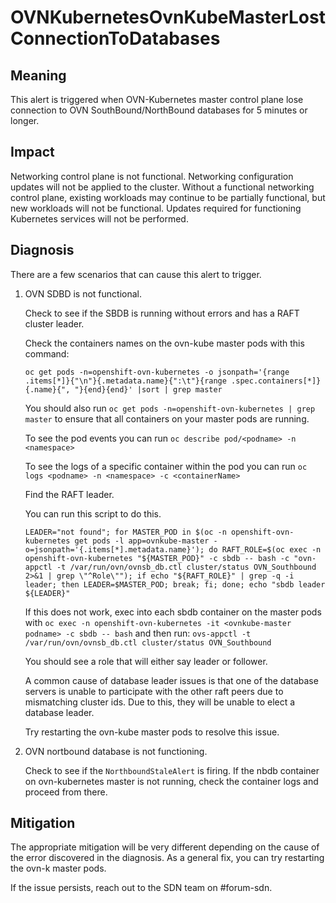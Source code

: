 # OVNKubernetesOvnKubeMasterLostConnectionToDatabases

## Meaning

This alert is triggered when OVN-Kubernetes master control plane lose
connection to OVN SouthBound/NorthBound databases for 5 minutes
or longer.

## Impact
Networking control plane is not functional. Networking configuration updates
will not be applied to the cluster.
Without a functional networking control plane, existing workloads may continue
to be partially functional,
but new workloads will not be functional.
Updates required for functioning Kubernetes services will not be performed.

## Diagnosis
There are a few scenarios that can cause this alert to trigger.

1. OVN SDBD is not functional.

   Check to see if the SBDB is running without errors
and has a RAFT cluster leader.

   Check the containers names on the ovn-kube master pods with this command:

   ```shell
   oc get pods -n=openshift-ovn-kubernetes -o jsonpath='{range .items[*]}{"\n"}{.metadata.name}{":\t"}{range .spec.containers[*]}{.name}{", "}{end}{end}' |sort | grep master
   ```

   You should also run `oc get pods -n=openshift-ovn-kubernetes | grep master`
   to ensure that all containers on your master pods are running.

   To see the pod events you can run
`oc describe pod/<podname> -n <namespace>`

   To see the logs of a specific container within the pod you can run
   `oc logs <podname> -n <namespace> -c <containerName>`

   Find the RAFT leader.

   You can run this script to do this.
   ```shell
   LEADER="not found"; for MASTER_POD in $(oc -n openshift-ovn-kubernetes get pods -l app=ovnkube-master -o=jsonpath='{.items[*].metadata.name}'); do RAFT_ROLE=$(oc exec -n openshift-ovn-kubernetes "${MASTER_POD}" -c sbdb -- bash -c "ovn-appctl -t /var/run/ovn/ovnsb_db.ctl cluster/status OVN_Southbound 2>&1 | grep \"^Role\""); if echo "${RAFT_ROLE}" | grep -q -i leader; then LEADER=$MASTER_POD; break; fi; done; echo "sbdb leader ${LEADER}"
   ```

   If this does not work, exec into each sbdb container on the master pods with
   `oc exec -n openshift-ovn-kubernetes -it <ovnkube-master podname> -c sbdb -- bash`
   and then run:
   `ovs-appctl -t /var/run/ovn/ovnsb_db.ctl cluster/status OVN_Southbound`

   You should see a role that will either say leader or follower.

   A common cause of database leader issues is that one of the database
   servers is unable to participate with the other raft peers due to
   mismatching cluster ids. Due to this, they will be unable to elect
   a database leader.

   Try restarting the ovn-kube master pods to resolve this issue.

2. OVN nortbound database is not functioning.

   Check to see if the `NorthboundStaleAlert` is firing. If the nbdb container
   on ovn-kubernetes master is not running, check the container logs and
   proceed from there.

## Mitigation

The appropriate mitigation will be very different depending on the cause of the
error discovered in the diagnosis.
As a general fix, you can try restarting the ovn-k master pods.

If the issue persists, reach out to the SDN team on #forum-sdn.